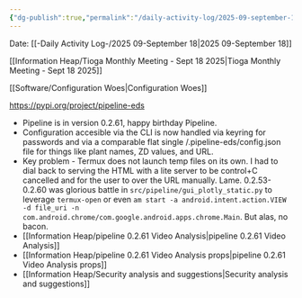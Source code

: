 ```yaml
---
{"dg-publish":true,"permalink":"/daily-activity-log/2025-09-september-18/","noteIcon":"","created":"2025-09-18T13:02:07.119-05:00"}
---
```


Date: [[-Daily Activity Log-/2025 09-September 18\|2025 09-September 18]]

[[Information Heap/Tioga Monthly Meeting - Sept 18 2025\|Tioga Monthly Meeting - Sept 18 2025]]

[[Software/Configuration Woes\|Configuration Woes]]

https://pypi.org/project/pipeline-eds
- Pipeline is in version 0.2.61, happy birthday Pipeline.
- Configuration accesible via the CLI is now handled via keyring for passwords and via a comparable flat single /.pipeline-eds/config.json file for things like plant names, ZD values, and URL.
- Key problem - Termux does not launch temp files on its own. I had to dial back to serving the HTML with a lite server to be control+C cancelled and for the user to over the URL manually. Lame. 0.2.53-0.2.60 was glorious battle in `src/pipeline/gui_plotly_static.py` to leverage `termux-open` or even `am start -a android.intent.action.VIEW -d file_uri -n com.android.chrome/com.google.android.apps.chrome.Main`. But alas, no bacon.
- [[Information Heap/pipeline 0.2.61 Video Analysis\|pipeline 0.2.61 Video Analysis]]
- [[Information Heap/pipeline 0.2.61 Video Analysis props\|pipeline 0.2.61 Video Analysis props]]
- [[Information Heap/Security analysis and suggestions\|Security analysis and suggestions]]
